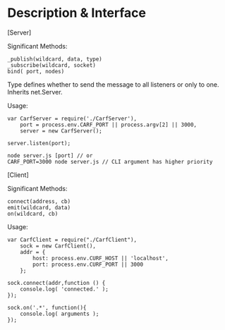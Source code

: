 Description & Interface
==============

[Server]

Significant Methods:

```
_publish(wildcard, data, type)
_subscribe(wildcard, socket)
bind( port, nodes)
```
Type defines whether to send the message to all listeners or only to one.
Inherits net.Server.

Usage:
```
var CarfServer = require('./CarfServer'),
    port = process.env.CARF_PORT || process.argv[2] || 3000,
    server = new CarfServer();

server.listen(port);
```

```
node server.js [port] // or
CARF_PORT=3000 node server.js // CLI argument has higher priority
```

[Client]

Significant Methods:

```
connect(address, cb)
emit(wildcard, data)
on(wildcard, cb)
```

Usage:
```
var CarfClient = require("./CarfClient"),
    sock = new CarfClient(),
    addr = {
        host: process.env.CURF_HOST || 'localhost',
        port: process.env.CURF_PORT || 3000
    };

sock.connect(addr,function () {
    console.log( 'connected.' );
});

sock.on('.*', function(){
    console.log( arguments );
});

```
